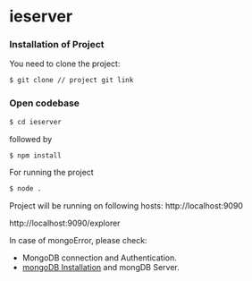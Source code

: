 
# ieserver
### Installation of Project

You need to clone the project:

```sh
$ git clone // project git link
```

### Open codebase
```sh
$ cd ieserver
```
followed by

```sh
$ npm install 
```
For running the project
```sh
$ node .
```
Project will be running on following hosts:
http://localhost:9090
 
http://localhost:9090/explorer

In case of mongoError, please check:
* MongoDB connection and Authentication.
* [mongoDB Installation](https://docs.mongodb.com/manual/installation/) and mongDB Server.
